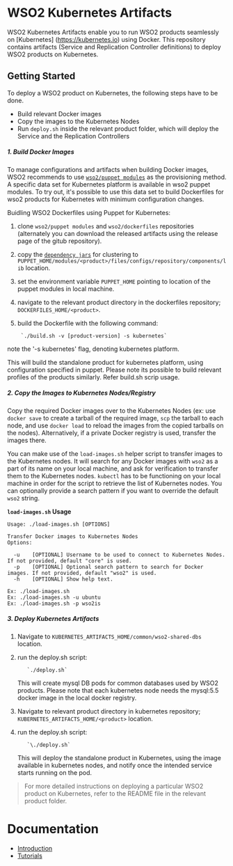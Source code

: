 # WSO2 Kubernetes Artifacts
WSO2 Kubernetes Artifacts enable you to run WSO2 products seamlessly on [Kubernetes] (https://kubernetes.io) using Docker. This repository contains artifacts (Service and Replication Controller definitions) to deploy WSO2 products on Kubernetes.

## Getting Started
To deploy a WSO2 product on Kubernetes, the following steps have to be done.
* Build relevant Docker images
* Copy the images to the Kubernetes Nodes
* Run `deploy.sh` inside the relevant product folder, which will deploy the Service and the Replication Controllers

##### 1. Build Docker Images

To manage configurations and artifacts when building Docker images, WSO2 recommends to use [`wso2/puppet modules`](https://github.com/wso2/puppet-modules) as the provisioning method. A specific data set for Kubernetes platform is available in wso2 puppet modules. To try out, it's possible to use this data set to build Dockerfiles for wso2 products for Kubernetes with minimum configuration changes.

Buidling WSO2 Dockerfiles using Puppet for Kubernetes:
  1. clone `wso2/puppet modules` and `wso2/dockerfiles` repositories (alternately you can download the released artifacts using the release page of the gitub repository).
  2. copy the [`dependency jars`](https://docs.wso2.com/display/KA100/Kubernetes+Membership+Scheme+for+WSO2+Carbon) for clustering to `PUPPET_HOME/modules/<product>/files/configs/repository/components/lib` location.
  3. set the environment variable `PUPPET_HOME` pointing to location of the puppet modules in local machine. 
  4. navigate to the relevant product directory in the dockerfiles repository; `DOCKERFILES_HOME/<product>`.
  5. build the Dockerfile with the following command:
  
          `./build.sh -v [product-version] -s kubernetes`
          
  note the '-s kubernetes' flag, denoting kubernetes platform.
  
  This will build the standalone product for kubernetes platform, using configuration specified in puppet. Please note its possible to build relevant profiles of the products similarly. Refer build.sh scrip usage.

##### 2. Copy the Images to Kubernetes Nodes/Registry

Copy the required Docker images over to the Kubernetes Nodes (ex: use `docker save` to create a tarball of the required image, `scp` the tarball to each node, and use `docker load` to reload the images from the copied tarballs on the nodes). Alternatively, if a private Docker registry is used, transfer the images there.

You can make use of the `load-images.sh` helper script to transfer images to the Kubernetes nodes. It will search for any Docker images with `wso2` as a part of its name on your local machine, and ask for verification to transfer them to the Kubernetes nodes. `kubectl` has to be functioning on your local machine in order for the script to retrieve the list of Kubernetes nodes. You can optionally provide a search pattern if you want to override the default `wso2` string.

**`load-images.sh` 
Usage**
```
Usage: ./load-images.sh [OPTIONS]

Transfer Docker images to Kubernetes Nodes
Options:

  -u	[OPTIONAL] Username to be used to connect to Kubernetes Nodes. If not provided, default "core" is used.
  -p	[OPTIONAL] Optional search pattern to search for Docker images. If not provided, default "wso2" is used.
  -h	[OPTIONAL] Show help text.

Ex: ./load-images.sh
Ex: ./load-images.sh -u ubuntu
Ex: ./load-images.sh -p wso2is
```

##### 3. Deploy Kubernetes Artifacts
  1. Navigate to `KUBERNETES_ARTIFACTS_HOME/common/wso2-shared-dbs` location.
  2. run the deploy.sh script:
  
            `./deploy.sh`
            
      This will create mysql DB pods for common databases used by WSO2 products. Please note that each kubernetes node needs the mysql:5.5 docker image in the local docker registry.
  3. Navigate to relevant product directory in kubernetes repository; `KUBERNETES_ARTIFACTS_HOME/<product>` location.
  4. run the deploy.sh script:
  
            `\./deploy.sh`
            
      This will deploy the standalone product in Kubernetes, using the image available in kubernetes nodes, and notify once the intended service starts running on the pod. 

> For more detailed instructions on deploying a particular WSO2 product on Kubernetes, refer to the README file in the relevant product folder.

# Documentation
* [Introduction](https://docs.wso2.com/display/KA100/WSO2+Kubernetes+Artifacts)
* [Tutorials](https://docs.wso2.com/display/KA100/Tutorials)
